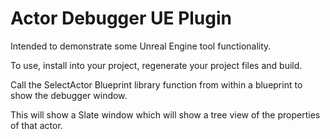 # Actor Debugger UE Plugin

Intended to demonstrate some Unreal Engine tool functionality.

To use, install into your project, regenerate your project files and build.

Call the SelectActor Blueprint library function from within a blueprint to show the debugger window.

This will show a Slate window which will show a tree view of the properties of that actor.
